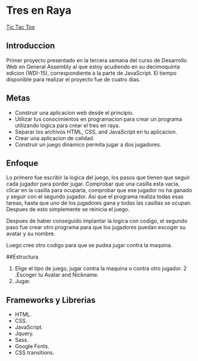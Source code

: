 # Tres en Raya
[Tic Tac Toe](https://armandoltx.github.io/tictactoe/index.html)

## Introduccion

Primer proyecto presentado en la tercera semana del curso de Desarrollo Web en General Assembly al que estoy acudiendo en su decimoquinta edicion (WDI-15), correspondiente a la parte de JavaScript. El tiempo disponible para realizar el proyecto fue de cuatro dias.


## Metas

- Construir una aplicacion web desde el principio.
- Utilizar tus conocimientos en programacion para crear un programa utilizando logica para crear el tres en raya.
- Separar los archivos HTML, CSS, and JavaScript en tu aplicacion.
- Crear una aplicacion de calidad.
- Construir un juego dinamico permita jugar a dos jugadores.

## Enfoque
Lo primero fue escribir la logica del juego, los pasos que tienen que seguir cada jugador para porder jugar. Comprobar que una casilla esta vacia, clicar en la casilla para ocuparla, comprobar que ese jugador no ha ganado y seguir con el segundo jugador.
Asi que el programa realiza todas esas tareas, hasta que uno de los jugadores gana y todas las casillas se ocupan. Despues de esto simplemente se reinicia el juego.

Despues de haber conseguido implantar la logica con codigo, el segundo paso fue crear otro programa para que los jugadores puedan escoger su avatar y su nombre.

Luego cree otro codigo para que se pudea jugar contra la maquina.


##Estructura

1. Elige el tipo de juego, jugar contra la maquina o contra otro jugador.
2 .Escoger tu  Avatar and Nickname.
3. Jugar.
## Frameworks y Librerias
- HTML.
- CSS.
- JavaScript.
- Jquery.
- Sass.
- Google Fonts.
- CSS transitions.
